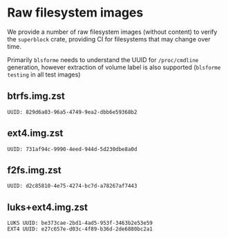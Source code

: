 # Raw filesystem images

We provide a number of raw filesystem images (without content) to verify
the `superblock` crate, providing CI for filesystems that may change over time.

Primarily `blsforme` needs to understand the UUID for `/proc/cmdline` generation,
however extraction of volume label is also supported (`blsforme testing` in all
test images)

## btrfs.img.zst

    UUID: 829d6a03-96a5-4749-9ea2-dbb6e59368b2

## ext4.img.zst

    UUID: 731af94c-9990-4eed-944d-5d230dbe8a0d

## f2fs.img.zst

    UUID: d2c85810-4e75-4274-bc7d-a78267af7443

## luks+ext4.img.zst

    LUKS UUID: be373cae-2bd1-4ad5-953f-3463b2e53e59
    EXT4 UUID: e27c657e-d03c-4f89-b36d-2de6880bc2a1

